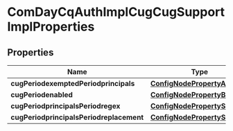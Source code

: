 
# ComDayCqAuthImplCugCugSupportImplProperties

## Properties
Name | Type | Description | Notes
------------ | ------------- | ------------- | -------------
**cugPeriodexemptedPeriodprincipals** | [**ConfigNodePropertyArray**](ConfigNodePropertyArray.md) |  |  [optional]
**cugPeriodenabled** | [**ConfigNodePropertyBoolean**](ConfigNodePropertyBoolean.md) |  |  [optional]
**cugPeriodprincipalsPeriodregex** | [**ConfigNodePropertyString**](ConfigNodePropertyString.md) |  |  [optional]
**cugPeriodprincipalsPeriodreplacement** | [**ConfigNodePropertyString**](ConfigNodePropertyString.md) |  |  [optional]



